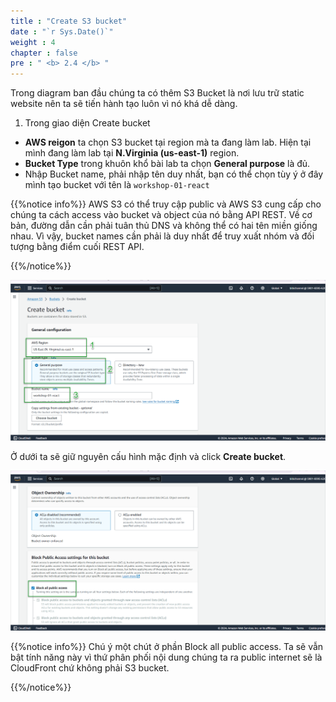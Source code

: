 ```yaml
---
title : "Create S3 bucket"
date : "`r Sys.Date()`"
weight : 4
chapter : false
pre : " <b> 2.4 </b> "
---
```


Trong diagram ban đầu chúng ta có thêm S3 Bucket là nơi lưu trữ static website nên ta sẽ tiến hành tạo luôn vì nó khá dễ dàng.

1. Trong giao diện Create bucket
- **AWS reigon** ta chọn S3 bucket tại region mà ta đang làm lab. Hiện tại mình đang làm lab tại **N.Virginia (us-east-1)** region.
- **Bucket Type** trong khuôn khổ bài lab ta chọn **General purpose** là đủ.
- Nhập Bucket name, phải nhập tên duy nhất, bạn có thể chọn tùy ý ở đây mình tạo bucket với tên là `workshop-01-react`

{{%notice info%}}
AWS S3 có thể truy cập public và AWS S3 cung cấp cho chúng ta cách access vào bucket và object của nó bằng API REST.
Về cơ bản, đường dẫn cần phải tuân thủ DNS và không thể có hai tên miền giống nhau. Vì vậy, bucket names cần phải là duy nhất để truy xuất nhóm và đối tượng bằng điểm cuối REST API.

{{%/notice%}}

![VPC](/images/2-prerequiste/2.4-createS3/001-createS3.png)

Ở dưới ta sẽ giữ nguyên cấu hình mặc định và click **Create bucket**.

![VPC](/images/2-prerequiste/2.4-createS3/002-createS3.png)

{{%notice info%}}
Chú ý một chút ở phần Block all public access. Ta sẽ vẫn bật tính năng này vì thứ phân phối nội dung chúng ta ra public internet sẽ là CloudFront chứ không phải S3 bucket.

{{%/notice%}}
